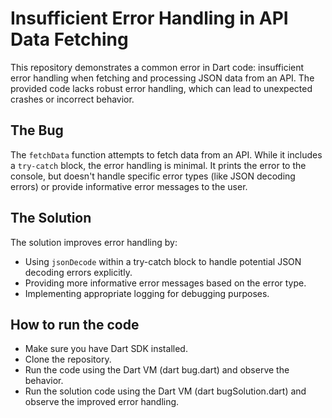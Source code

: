 # Insufficient Error Handling in API Data Fetching

This repository demonstrates a common error in Dart code: insufficient error handling when fetching and processing JSON data from an API.  The provided code lacks robust error handling, which can lead to unexpected crashes or incorrect behavior.

## The Bug

The `fetchData` function attempts to fetch data from an API.  While it includes a `try-catch` block, the error handling is minimal. It prints the error to the console, but doesn't handle specific error types (like JSON decoding errors) or provide informative error messages to the user.

## The Solution

The solution improves error handling by:

*   Using `jsonDecode` within a try-catch block to handle potential JSON decoding errors explicitly.
*   Providing more informative error messages based on the error type.
*   Implementing appropriate logging for debugging purposes. 

## How to run the code

*   Make sure you have Dart SDK installed. 
*   Clone the repository.
*   Run the code using the Dart VM (dart bug.dart) and observe the behavior.
*   Run the solution code using the Dart VM (dart bugSolution.dart) and observe the improved error handling.
